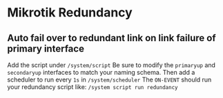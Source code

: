 # Mikrotik Redundancy
## Auto fail over to redundant link on link failure of primary interface

Add the script under `/system/script`
Be sure to modify the `primaryup` and `secondaryup` interfaces to match your naming schema.
Then add a scheduler to run every `1s` in `/system/scheduler`
The `ON-EVENT` should run your redundancy script like: `/system script run redundancy`
